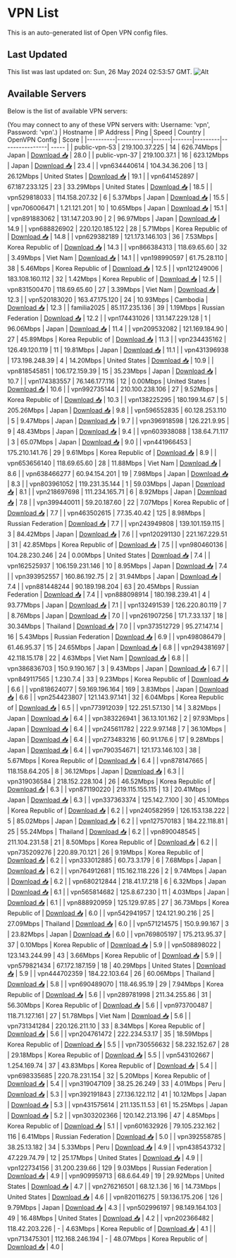 # VPN List

This is an auto-generated list of Open VPN config files.

## Last Updated

This list was last updated on: Sun, 26 May 2024 02:53:57 GMT.
![Alt](https://repobeats.axiom.co/api/embed/186b98318ef1479477931607c1ad7d823f12451f.svg "Repobeats analytics image")

## Available Servers

Below is the list of available VPN servers:

(You may connect to any of these VPN servers with: Username: 'vpn', Password: 'vpn'.)
| Hostname | IP Address | Ping | Speed | Country | OpenVPN Config | Score |
|----------|------------|------|-------|---------|----------------| ----- |
| public-vpn-53 | 219.100.37.225 | 14 | 626.74Mbps | Japan | [Download 📥](./configs/server_0_JP.ovpn) | 28.0 |
| public-vpn-37 | 219.100.37.1 | 16 | 623.12Mbps | Japan | [Download 📥](./configs/server_1_JP.ovpn) | 23.4 |
| vpn634440614 | 104.34.36.206 | 13 | 26.12Mbps | United States | [Download 📥](./configs/server_2_US.ovpn) | 19.1 |
| vpn641452897 | 67.187.233.125 | 23 | 33.29Mbps | United States | [Download 📥](./configs/server_3_US.ovpn) | 18.5 |
| vpn529818033 | 114.158.207.32 | 6 | 5.37Mbps | Japan | [Download 📥](./configs/server_4_JP.ovpn) | 15.5 |
| vpn706006471 | 1.21.121.201 | 10 | 10.65Mbps | Japan | [Download 📥](./configs/server_5_JP.ovpn) | 15.1 |
| vpn891883062 | 131.147.203.90 | 2 | 96.97Mbps | Japan | [Download 📥](./configs/server_6_JP.ovpn) | 14.9 |
| vpn688826902 | 220.120.185.122 | 28 | 5.71Mbps | Korea Republic of | [Download 📥](./configs/server_7_KR.ovpn) | 14.8 |
| vpn629382189 | 121.173.146.103 | 36 | 7.53Mbps | Korea Republic of | [Download 📥](./configs/server_8_KR.ovpn) | 14.3 |
| vpn866384313 | 118.69.65.60 | 32 | 3.49Mbps | Viet Nam | [Download 📥](./configs/server_9_VN.ovpn) | 14.1 |
| vpn198990597 | 61.75.28.110 | 38 | 5.46Mbps | Korea Republic of | [Download 📥](./configs/server_10_KR.ovpn) | 12.5 |
| vpn121249006 | 183.108.160.112 | 32 | 1.42Mbps | Korea Republic of | [Download 📥](./configs/server_11_KR.ovpn) | 12.5 |
| vpn831500470 | 118.69.65.60 | 27 | 3.39Mbps | Viet Nam | [Download 📥](./configs/server_12_VN.ovpn) | 12.3 |
| vpn520183020 | 163.47.175.120 | 24 | 10.93Mbps | Cambodia | [Download 📥](./configs/server_13_KH.ovpn) | 12.3 |
| familia2025 | 85.117.235.136 | 39 | 1.19Mbps | Russian Federation | [Download 📥](./configs/server_14_RU.ovpn) | 12.2 |
| vpn174431026 | 131.147.229.128 | 1 | 96.06Mbps | Japan | [Download 📥](./configs/server_15_JP.ovpn) | 11.4 |
| vpn209532082 | 121.169.184.90 | 27 | 45.89Mbps | Korea Republic of | [Download 📥](./configs/server_16_KR.ovpn) | 11.3 |
| vpn234435162 | 126.49.120.119 | 11 | 19.81Mbps | Japan | [Download 📥](./configs/server_17_JP.ovpn) | 11.1 |
| vpn431396938 | 173.198.248.39 | 4 | 14.20Mbps | United States | [Download 📥](./configs/server_18_US.ovpn) | 10.9 |
| vpn818545851 | 106.172.159.39 | 15 | 35.23Mbps | Japan | [Download 📥](./configs/server_19_JP.ovpn) | 10.7 |
| vpn174383557 | 76.146.177.116 | 12 | 0.00Mbps | United States | [Download 📥](./configs/server_20_US.ovpn) | 10.6 |
| vpn992735144 | 210.100.238.106 | 27 | 9.52Mbps | Korea Republic of | [Download 📥](./configs/server_21_KR.ovpn) | 10.3 |
| vpn138225295 | 180.199.14.67 | 5 | 205.26Mbps | Japan | [Download 📥](./configs/server_22_JP.ovpn) | 9.8 |
| vpn596552835 | 60.128.253.110 | 5 | 9.47Mbps | Japan | [Download 📥](./configs/server_23_JP.ovpn) | 9.7 |
| vpn396918598 | 126.221.9.95 | 9 | 48.43Mbps | Japan | [Download 📥](./configs/server_24_JP.ovpn) | 9.4 |
| vpn603938088 | 138.64.71.117 | 3 | 65.07Mbps | Japan | [Download 📥](./configs/server_25_JP.ovpn) | 9.0 |
| vpn441966453 | 175.210.141.76 | 29 | 9.61Mbps | Korea Republic of | [Download 📥](./configs/server_26_KR.ovpn) | 8.9 |
| vpn653656140 | 118.69.65.60 | 28 | 11.88Mbps | Viet Nam | [Download 📥](./configs/server_27_VN.ovpn) | 8.6 |
| vpn638466277 | 60.94.154.201 | 19 | 7.98Mbps | Japan | [Download 📥](./configs/server_28_JP.ovpn) | 8.3 |
| vpn803961052 | 119.231.35.144 | 1 | 59.03Mbps | Japan | [Download 📥](./configs/server_29_JP.ovpn) | 8.1 |
| vpn218697698 | 111.234.165.71 | 6 | 8.92Mbps | Japan | [Download 📥](./configs/server_30_JP.ovpn) | 7.8 |
| vpn399440011 | 59.20.187.60 | 22 | 7.07Mbps | Korea Republic of | [Download 📥](./configs/server_31_KR.ovpn) | 7.7 |
| vpn463502615 | 77.35.40.42 | 125 | 8.98Mbps | Russian Federation | [Download 📥](./configs/server_32_RU.ovpn) | 7.7 |
| vpn243949808 | 139.101.159.115 | 3 | 84.42Mbps | Japan | [Download 📥](./configs/server_33_JP.ovpn) | 7.6 |
| vpn120291130 | 221.167.229.51 | 31 | 42.85Mbps | Korea Republic of | [Download 📥](./configs/server_34_KR.ovpn) | 7.5 |
| vpn980460136 | 104.28.230.246 | 24 | 0.00Mbps | United States | [Download 📥](./configs/server_35_US.ovpn) | 7.4 |
| vpn162525937 | 106.159.231.146 | 10 | 8.95Mbps | Japan | [Download 📥](./configs/server_36_JP.ovpn) | 7.4 |
| vpn393952557 | 160.86.192.75 | 2 | 31.94Mbps | Japan | [Download 📥](./configs/server_37_JP.ovpn) | 7.4 |
| vpn881448244 | 90.189.198.204 | 63 | 20.45Mbps | Russian Federation | [Download 📥](./configs/server_38_RU.ovpn) | 7.4 |
| vpn888098914 | 180.198.239.41 | 4 | 93.77Mbps | Japan | [Download 📥](./configs/server_39_JP.ovpn) | 7.1 |
| vpn132491539 | 126.220.80.119 | 7 | 8.76Mbps | Japan | [Download 📥](./configs/server_40_JP.ovpn) | 7.0 |
| vpn261907256 | 171.7.33.137 | 18 | 30.34Mbps | Thailand | [Download 📥](./configs/server_41_TH.ovpn) | 7.0 |
| vpn373512729 | 95.27.147.14 | 16 | 5.43Mbps | Russian Federation | [Download 📥](./configs/server_42_RU.ovpn) | 6.9 |
| vpn498086479 | 61.46.95.37 | 15 | 24.65Mbps | Japan | [Download 📥](./configs/server_43_JP.ovpn) | 6.8 |
| vpn294381697 | 42.118.15.178 | 22 | 4.63Mbps | Viet Nam | [Download 📥](./configs/server_44_VN.ovpn) | 6.8 |
| vpn386836703 | 150.9.190.167 | 3 | 9.43Mbps | Japan | [Download 📥](./configs/server_45_JP.ovpn) | 6.7 |
| vpn849117565 | 1.230.7.4 | 33 | 9.23Mbps | Korea Republic of | [Download 📥](./configs/server_46_KR.ovpn) | 6.6 |
| vpn818624077 | 59.169.196.164 | 169 | 3.83Mbps | Japan | [Download 📥](./configs/server_47_JP.ovpn) | 6.6 |
| vpn254423807 | 121.143.97.141 | 32 | 6.04Mbps | Korea Republic of | [Download 📥](./configs/server_48_KR.ovpn) | 6.5 |
| vpn773912039 | 122.251.57.130 | 14 | 3.82Mbps | Japan | [Download 📥](./configs/server_49_JP.ovpn) | 6.4 |
| vpn383226941 | 36.13.101.162 | 2 | 97.93Mbps | Japan | [Download 📥](./configs/server_50_JP.ovpn) | 6.4 |
| vpn245611782 | 222.9.97.148 | 7 | 36.10Mbps | Japan | [Download 📥](./configs/server_51_JP.ovpn) | 6.4 |
| vpn273483216 | 60.91.176.6 | 17 | 9.28Mbps | Japan | [Download 📥](./configs/server_52_JP.ovpn) | 6.4 |
| vpn790354671 | 121.173.146.103 | 38 | 5.67Mbps | Korea Republic of | [Download 📥](./configs/server_53_KR.ovpn) | 6.4 |
| vpn878147665 | 118.158.64.205 | 8 | 36.12Mbps | Japan | [Download 📥](./configs/server_54_JP.ovpn) | 6.3 |
| vpn319036584 | 218.152.228.104 | 26 | 46.52Mbps | Korea Republic of | [Download 📥](./configs/server_55_KR.ovpn) | 6.3 |
| vpn871190220 | 219.115.155.115 | 13 | 20.41Mbps | Japan | [Download 📥](./configs/server_56_JP.ovpn) | 6.3 |
| vpn337363374 | 125.142.7.100 | 30 | 45.10Mbps | Korea Republic of | [Download 📥](./configs/server_57_KR.ovpn) | 6.2 |
| vpn240582959 | 126.153.138.222 | 5 | 85.02Mbps | Japan | [Download 📥](./configs/server_58_JP.ovpn) | 6.2 |
| vpn127570183 | 184.22.118.81 | 25 | 55.24Mbps | Thailand | [Download 📥](./configs/server_59_TH.ovpn) | 6.2 |
| vpn890048545 | 211.104.231.58 | 21 | 8.50Mbps | Korea Republic of | [Download 📥](./configs/server_60_KR.ovpn) | 6.2 |
| vpn735209276 | 220.89.70.121 | 26 | 9.19Mbps | Korea Republic of | [Download 📥](./configs/server_61_KR.ovpn) | 6.2 |
| vpn333012885 | 60.73.3.179 | 6 | 7.68Mbps | Japan | [Download 📥](./configs/server_62_JP.ovpn) | 6.2 |
| vpn764912681 | 115.162.118.226 | 2 | 9.74Mbps | Japan | [Download 📥](./configs/server_63_JP.ovpn) | 6.2 |
| vpn680212844 | 218.41.17.218 | 6 | 6.32Mbps | Japan | [Download 📥](./configs/server_64_JP.ovpn) | 6.1 |
| vpn565814682 | 125.8.67.230 | 11 | 4.03Mbps | Japan | [Download 📥](./configs/server_65_JP.ovpn) | 6.1 |
| vpn888920959 | 125.129.97.85 | 27 | 36.73Mbps | Korea Republic of | [Download 📥](./configs/server_66_KR.ovpn) | 6.0 |
| vpn542941957 | 124.121.90.216 | 25 | 27.09Mbps | Thailand | [Download 📥](./configs/server_67_TH.ovpn) | 6.0 |
| vpn571214575 | 150.9.99.167 | 3 | 23.82Mbps | Japan | [Download 📥](./configs/server_68_JP.ovpn) | 6.0 |
| vpn769805197 | 175.213.95.37 | 37 | 0.10Mbps | Korea Republic of | [Download 📥](./configs/server_69_KR.ovpn) | 5.9 |
| vpn508898022 | 123.143.244.99 | 43 | 3.66Mbps | Korea Republic of | [Download 📥](./configs/server_70_KR.ovpn) | 5.9 |
| vpn579821434 | 67.172.187.159 | 18 | 40.29Mbps | United States | [Download 📥](./configs/server_71_US.ovpn) | 5.9 |
| vpn444702359 | 184.22.103.64 | 26 | 60.06Mbps | Thailand | [Download 📥](./configs/server_72_TH.ovpn) | 5.8 |
| vpn690489070 | 118.46.95.19 | 29 | 7.94Mbps | Korea Republic of | [Download 📥](./configs/server_73_KR.ovpn) | 5.6 |
| vpn289781998 | 211.34.255.86 | 31 | 56.30Mbps | Korea Republic of | [Download 📥](./configs/server_74_KR.ovpn) | 5.6 |
| vpn973700487 | 118.71.127.161 | 27 | 51.78Mbps | Viet Nam | [Download 📥](./configs/server_75_VN.ovpn) | 5.6 |
| vpn731341284 | 220.126.211.10 | 33 | 8.34Mbps | Korea Republic of | [Download 📥](./configs/server_76_KR.ovpn) | 5.6 |
| vpn204761472 | 222.234.53.17 | 35 | 18.59Mbps | Korea Republic of | [Download 📥](./configs/server_77_KR.ovpn) | 5.5 |
| vpn730556632 | 58.232.152.67 | 28 | 29.18Mbps | Korea Republic of | [Download 📥](./configs/server_78_KR.ovpn) | 5.5 |
| vpn543102667 | 1.254.169.74 | 37 | 43.83Mbps | Korea Republic of | [Download 📥](./configs/server_79_KR.ovpn) | 5.4 |
| vpn698335685 | 220.78.231.154 | 32 | 5.20Mbps | Korea Republic of | [Download 📥](./configs/server_80_KR.ovpn) | 5.4 |
| vpn319047109 | 38.25.26.249 | 33 | 4.01Mbps | Peru | [Download 📥](./configs/server_81_PE.ovpn) | 5.3 |
| vpn392191843 | 27.136.122.112 | 41 | 10.12Mbps | Japan | [Download 📥](./configs/server_82_JP.ovpn) | 5.3 |
| vpn431575614 | 211.135.11.53 | 61 | 15.25Mbps | Japan | [Download 📥](./configs/server_83_JP.ovpn) | 5.2 |
| vpn303202366 | 120.142.213.196 | 47 | 4.85Mbps | Korea Republic of | [Download 📥](./configs/server_84_KR.ovpn) | 5.1 |
| vpn601632926 | 79.105.232.162 | 116 | 6.41Mbps | Russian Federation | [Download 📥](./configs/server_85_RU.ovpn) | 5.0 |
| vpn392558785 | 38.25.13.182 | 34 | 5.33Mbps | Peru | [Download 📥](./configs/server_86_PE.ovpn) | 4.9 |
| vpn438543732 | 47.229.74.79 | 12 | 25.17Mbps | United States | [Download 📥](./configs/server_87_US.ovpn) | 4.9 |
| vpn122734156 | 31.200.239.66 | 129 | 9.03Mbps | Russian Federation | [Download 📥](./configs/server_88_RU.ovpn) | 4.9 |
| vpn909959713 | 68.6.64.49 | 19 | 29.92Mbps | United States | [Download 📥](./configs/server_89_US.ovpn) | 4.7 |
| vpn276216501 | 68.12.1.36 | 16 | 14.73Mbps | United States | [Download 📥](./configs/server_90_US.ovpn) | 4.6 |
| vpn820116275 | 59.136.175.206 | 126 | 9.79Mbps | Japan | [Download 📥](./configs/server_91_JP.ovpn) | 4.3 |
| vpn502996197 | 98.149.164.103 | 49 | 16.48Mbps | United States | [Download 📥](./configs/server_92_US.ovpn) | 4.2 |
| vpn202366482 | 118.42.203.226 | - | 4.63Mbps | Korea Republic of | [Download 📥](./configs/server_93_KR.ovpn) | 4.1 |
| vpn713475301 | 112.168.246.194 | - | 48.07Mbps | Korea Republic of | [Download 📥](./configs/server_94_KR.ovpn) | 4.0 |
